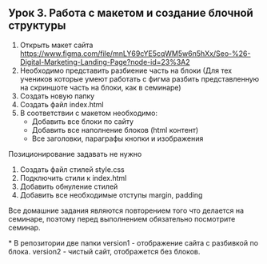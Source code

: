 ## Урок 3. Работа с макетом и создание блочной структуры
1. Открыть макет сайта https://www.figma.com/file/mnLY69cYE5cqWM5w6n5hXx/Seo-%26-Digital-Marketing-Landing-Page?node-id=23%3A2
2. Необходимо представить разбиение часть на блоки (Для тех учеников которые умеют работать с фигма разбить представленную на скриншоте часть на блоки, как в семинаре)
3. Создать новую папку
4. Создать файл index.html
5. В соответствии с макетом необходимо:
    - Добавить все блоки по сайту
    - Добавить все наполнение блоков (html контент)
    - Все заголовки, параграфы кнопки и изображения

Позиционирование задавать не нужно

1. Создать файл стилей style.css
2. Подключить стили к index.html
3. Добавить обнуление стилей
4. Добавить все необходимые отступы margin, padding

Все домашние задания являются повторением того что делается на семинаре, поэтому перед выполнением обязательно посмотрите семинар.

\* В репозитории две папки version1 - отображение сайта с разбивкой по блока. version2 - чистый сайт, отображется без блоков.